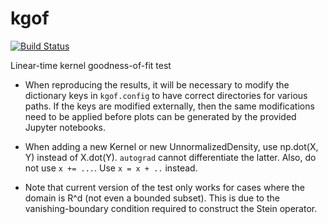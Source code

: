 # kgof

[![Build Status](https://travis-ci.com/wittawatj/kgof.svg?token=yWUaYGwontVUwf9G8fLY&branch=master)](https://travis-ci.com/wittawatj/kgof)

Linear-time kernel goodness-of-fit test

* When  reproducing the results, it will be necessary to modify the dictionary
  keys in `kgof.config` to have correct directories for various paths. If the
  keys are modified externally, then the same modifications need to be applied
  before plots can be generated by the provided Jupyter notebooks.

* When adding a new Kernel or new UnnormalizedDensity, use np.dot(X, Y) instead of 
  X.dot(Y). `autograd` cannot differentiate the latter. Also, do not use `x += ...`.
  Use `x = x + ..` instead.

* Note that current version of the test only works for cases where the domain
  is R^d (not even a bounded subset). This is due to the vanishing-boundary
  condition required to construct the Stein operator.

